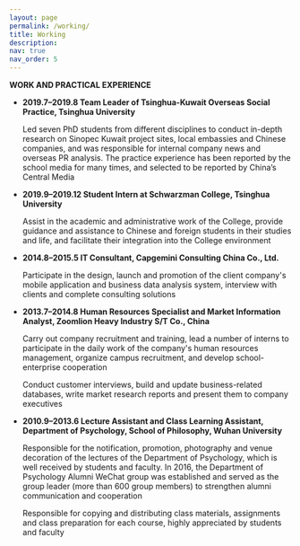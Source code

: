 ```yaml
---
layout: page
permalink: /working/
title: Working
description: 
nav: true
nav_order: 5
---
```


**WORK AND PRACTICAL EXPERIENCE**

- **2019.7–2019.8  Team Leader of Tsinghua-Kuwait Overseas Social Practice, Tsinghua University**

  Led seven PhD students from different disciplines to conduct in-depth research on Sinopec Kuwait project sites, local embassies and Chinese companies, and was responsible for internal company news and overseas PR analysis. The practice experience has been reported by the school media for many times, and selected to be reported by China’s Central Media

- **2019.9–2019.12  Student Intern at Schwarzman College, Tsinghua University** 

  Assist in the academic and administrative work of the College, provide guidance and assistance to Chinese and foreign students in their studies and life, and facilitate their integration into the College environment

- **2014.8–2015.5  IT Consultant, Capgemini Consulting China Co., Ltd.**

  Participate in the design, launch and promotion of the client company's mobile application and business data analysis system, interview with clients and complete consulting solutions

- **2013.7–2014.8  Human Resources Specialist and Market Information Analyst, Zoomlion Heavy Industry S/T Co., China**

  Carry out company recruitment and training, lead a number of interns to participate in the daily work of the company's human resources management, organize campus recruitment, and develop school-enterprise cooperation

  Conduct customer interviews, build and update business-related databases, write market research reports and present them to company executives

- **2010.9–2013.6  Lecture Assistant and Class Learning Assistant, Department of Psychology, School of Philosophy, Wuhan University**

  Responsible for the notification, promotion, photography and venue decoration of the lectures of the Department of Psychology, which is well received by students and faculty. In 2016, the Department of Psychology Alumni WeChat group was established and served as the group leader (more than 600 group members) to strengthen alumni communication and cooperation

  Responsible for copying and distributing class materials, assignments and class preparation for each course, highly appreciated by students and faculty
